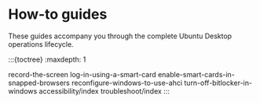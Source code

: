 # How-to guides

These guides accompany you through the complete Ubuntu Desktop operations lifecycle.

:::{toctree}
:maxdepth: 1

record-the-screen
log-in-using-a-smart-card
enable-smart-cards-in-snapped-browsers
reconfigure-windows-to-use-ahci
turn-off-bitlocker-in-windows
accessibility/index
troubleshoot/index
:::
